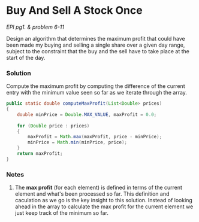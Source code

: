 # Buy And Sell A Stock Once

*EPI pg1. & problem 6-11*

Design an algorithm that determines the maximum profit that could have been made my buying and selling a single share over a given day range, subject to the constraint that the buy and the sell have to take place at the start of the day. 

### Solution

Compute the maximum profit by computing the difference of the current entry with the minimum value seen so far as we iterate through the array. 

~~~java
public static double computeMaxProfit(List<Double> prices)
{
	double minPrice = Double.MAX_VALUE, maxProfit = 0.0;
	
	for (Double price : prices)
	{
		maxProfit = Math.max(maxProfit, price - minPrice);
		minPrice = Math.min(minPrice, price);
	}
	return maxProfit;
}
~~~

### Notes

1. The **max profit** (for each element) is defined in terms of the current element and what's been processed so far. This definition and caculation as we go is the key insight to this solution. Instead of looking ahead in the array to calculate the max profit for the current element we just keep track of the minimum so far. 